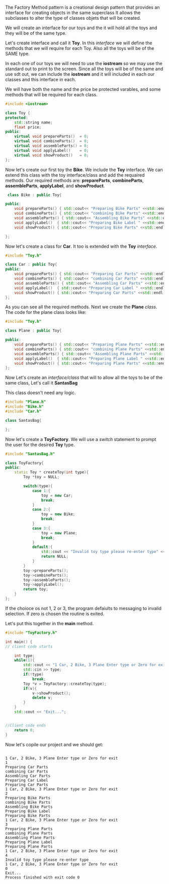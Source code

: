 The Factory Method pattern is a creational design pattern that provides an interface for creating objects in the same superclass It allows the subclasses to alter the type of classes objets that will be created.

We will create an interface for our toys and the it will hold all the toys and they will be of the same type.

Let's create interface and call it **Toy**. In this *interface* we will define the methods that we will require for each Toy. Also all the toys will be of the SAME type.

In each one of our toys we will need to use the **iostream** so we may use the standard out to print to the screen. Since all the toys will be of the same and use sdt out, 
we can include the **iostream** and it will included in each our classes and this interface in each.

We will have both the name and the price be protected varables, and some methods that will be required for each class.

```cpp
#include <iostream>

class Toy {
protected:
    std::string name;
    float price;
public:
    virtual void prepareParts()  = 0;
    virtual void combineParts()  = 0;
    virtual void assembleParts() = 0;
    virtual void applyLabel()    = 0;
    virtual void showProduct()   = 0;
};
```
Now let's create our first toy the **Bike**. We include the **Toy** interface.
We can extend this class with the toy interface/class and add the requaired methods.
Our required methods are: **prepareParts**, **combineParts**, **assembleParts**, **applyLabel**, and **showProduct**.
 
```cpp
 class Bike : public Toy{

public:
    void prepareParts() { std::cout<< "Preparing Bike Parts" <<std::endl; };
    void combineParts() { std::cout<< "combining Bike Parts" <<std::endl; };
    void assembleParts() { std::cout<< "Assembling Bike Parts" <<std::endl; };
    void applyLabel()  { std::cout<< "Preparing Bike Label " <<std::endl; name = "Applying Bike Label"; price = 10; };
    void showProduct() { std::cout<< "Preparing Bike Parts" <<std::endl; };

};

```

Now let's create a class for **Car**. It too is extended with the **Toy** *interface*.

```cpp
#include "Toy.h"

class Car : public Toy{
public:
    void prepareParts() { std::cout<< "Preparing Car Parts" <<std::endl; };
    void combineParts() { std::cout<< "combining Car Parts" <<std::endl; };
    void assembleParts() { std::cout<< "Assembling Car Parts" <<std::endl; };
    void applyLabel()  { std::cout<< "Preparing Car Label " <<std::endl; name = "Applying Car Label"; price = 10; };
    void showProduct() { std::cout<< "Preparing Car Parts" <<std::endl; };
};
```

As you can see all the required methods. Next we create the **Plane** *class*. The code for the plane class looks like:

```cpp
#include "Toy.h"

class Plane : public Toy{

public:
    void prepareParts() { std::cout<< "Preparing Plane Parts" <<std::endl; };
    void combineParts() { std::cout<< "combining Plane Parts" <<std::endl; };
    void assembleParts() { std::cout<< "Assembling Plane Parts" <<std::endl; };
    void applyLabel()  { std::cout<< "Preparing Plane Label " <<std::endl; name = "Applying Plane Label"; price = 10; };
    void showProduct() { std::cout<< "Preparing Plane Parts" <<std::endl; };
};

```

Now Let's create an *interface/class*  that will to allow all the toys to be of the same class, Let's call it **SantasBag**

This class doesn't need any logic.

```cpp
#include "Plane.h"
#include "Bike.h"
#include "Car.h"

class SantasBag{

};

```

Now let's create a **ToyFactory**. We will use a *switch* statement to prompt the user for the desired **Toy** type.


```cpp
#include "SantasBag.h"

class ToyFactory{
public:
    static Toy * createToy(int type){
        Toy *toy = NULL;

        switch(type){
            case 1:{
                toy = new Car;
                break;
            }
            case 2:{
                toy = new Bike;
                break;
            }
            case 3:{
                toy = new Plane;
                break;
            }
            default:{
                std::cout << "Invalid toy type please re-enter type" << std::endl;
                return NULL;
            }
        }
        toy->prepareParts();
        toy->combineParts();
        toy->assembleParts();
        toy->applyLabel();
        return toy;
    }
};
```



If the choioce os not 1, 2 or 3, the program defaiults to messaging to invalid selection. If zero is chosen the routine is exited.

Let's put this together in the **main** method.

```cpp 
#include "ToyFactory.h"

int main() {
// client code starts

    int type;
    while(1){
        std::cout << "1 Car, 2 Bike, 3 Plane Enter type or Zero for exit" << std::endl;
        std::cin >> type;
        if(!type)
            break;
        Toy *v = ToyFactory::createToy(type);
        if(v){
            v->showProduct();
            delete v;
        }
    }
    std::cout << "Exit...";


//Client code ends
    return 0;
}

```

Now let's copile our project and we should get:

```run

1 Car, 2 Bike, 3 Plane Enter type or Zero for exit
1
Preparing Car Parts
combining Car Parts
Assembling Car Parts
Preparing Car Label 
Preparing Car Parts
1 Car, 2 Bike, 3 Plane Enter type or Zero for exit
2
Preparing Bike Parts
combining Bike Parts
Assembling Bike Parts
Preparing Bike Label 
Preparing Bike Parts
1 Car, 2 Bike, 3 Plane Enter type or Zero for exit
3
Preparing Plane Parts
combining Plane Parts
Assembling Plane Parts
Preparing Plane Label 
Preparing Plane Parts
1 Car, 2 Bike, 3 Plane Enter type or Zero for exit
4
Invalid toy type please re-enter type
1 Car, 2 Bike, 3 Plane Enter type or Zero for exit
0
Exit...
Process finished with exit code 0

```
